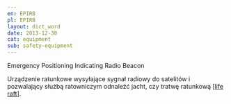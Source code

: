 ```yaml
---
en: EPIRB
pl: EPIRB
layout: dict_word
date: 2013-12-30
cat: equipment
sub: safety-equipment
---
```


Emergency Positioning Indicating Radio Beacon  

Urządzenie ratunkowe wysyłające sygnał radiowy do satelitów i pozwalający służbą ratowniczym odnaleźć jacht, 
czy tratwę ratunkową [[life raft](/dict/life-raft.html)]. 